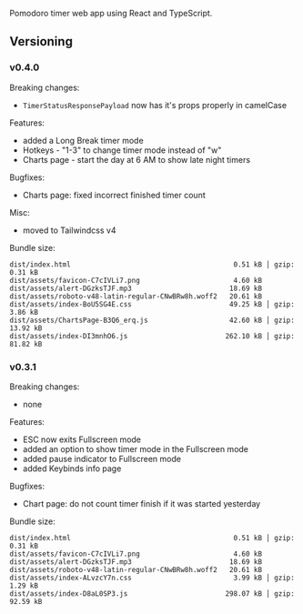 Pomodoro timer web app using React and TypeScript.

## Versioning

### v0.4.0

Breaking changes:
- `TimerStatusResponsePayload` now has it's props properly in camelCase

Features:
- added a Long Break timer mode
- Hotkeys - "1-3" to change timer mode instead of "w"
- Charts page - start the day at 6 AM to show late night timers

Bugfixes:
- Charts page: fixed incorrect finished timer count

Misc:
- moved to Tailwindcss v4

Bundle size:
```
dist/index.html                                        0.51 kB │ gzip:  0.31 kB
dist/assets/favicon-C7cIVLi7.png                       4.60 kB
dist/assets/alert-DGzksTJF.mp3                        18.69 kB
dist/assets/roboto-v48-latin-regular-CNwBRw8h.woff2   20.61 kB
dist/assets/index-BoU5SG4E.css                        49.25 kB │ gzip:  3.86 kB
dist/assets/ChartsPage-B3Q6_erq.js                    42.60 kB │ gzip: 13.92 kB
dist/assets/index-DI3mnhO6.js                        262.10 kB │ gzip: 81.82 kB
```

### v0.3.1

Breaking changes:
- none

Features:
- ESC now exits Fullscreen mode
- added an option to show timer mode in the Fullscreen mode
- added pause indicator to Fullscreen mode
- added Keybinds info page

Bugfixes:
- Chart page: do not count timer finish if it was started yesterday

Bundle size:
```
dist/index.html                                        0.51 kB │ gzip:  0.31 kB
dist/assets/favicon-C7cIVLi7.png                       4.60 kB
dist/assets/alert-DGzksTJF.mp3                        18.69 kB
dist/assets/roboto-v48-latin-regular-CNwBRw8h.woff2   20.61 kB
dist/assets/index-ALvzcY7n.css                         3.99 kB │ gzip:  1.29 kB
dist/assets/index-D8aL0SP3.js                        298.07 kB │ gzip: 92.59 kB
```
